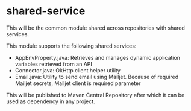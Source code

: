 # shared-service

This will be the common module shared across repositories with shared services.

This module supports the following shared services:

* AppEnvProperty.java: Retrieves and manages dynamic application variables retrieved from an API
* Connector.java: OkHttp client helper utility
* Email.java: Utility to send email using Mailjet. Because of required Mailjet secrets, Mailjet client is required
  parameter

This will be published to Maven Central Repository after which it can be used as dependency in any project.
